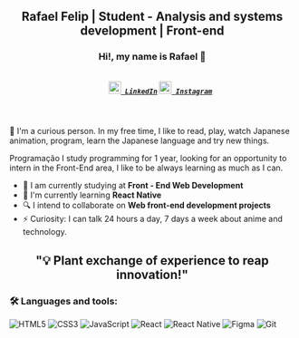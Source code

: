 <h2 align="center">Rafael Felip | Student - Analysis and systems development | Front-end</h2>

  
  
<h3 align="center">Hi!, my name is Rafael 👋</h3>
<h5 align="center">
  <code>
    <a href="https://www.linkedin.com/in/rafaelfelip/" title="LinkedIn"><img width="22" src="https://github.com/zumrudu-anka/zumrudu-anka/blob/master/images/linkedin.svg"> LinkedIn</a></code>
  <code><a href="https://www.instagram.com/rafaelfelip.dev/" title="Instagram Profile"><img width="22" src="https://github.com/zumrudu-anka/zumrudu-anka/blob/master/images/instagram.svg"> Instagram</a></code>
</h5>
<br>

📖 I'm a curious person. In my free time, I like to read, play, watch Japanese animation, program, learn the Japanese language and try new things.

Programação I study programming for 1 year, looking for an opportunity to intern in the Front-End area, I like to be always learning as much as I can.




- 🔭 I am currently studying at <strong> Front - End Web Development </strong>
- 🌱 I'm currently learning <strong> React Native </strong>
- 🔍 I intend to collaborate on <strong> Web front-end development projects </strong>
- ⚡ Curiosity: I can talk 24 hours a day, 7 days a week about anime and technology. 


<h2 align="center">"💡 Plant exchange of experience to reap innovation!"</h2>

<h3 align="left">🛠 Languages and tools:</h3>

  ![HTML5](https://img.shields.io/badge/-HTML5-E34F26?style=flat-square&logo=html5&logoColor=white)
  ![CSS3](https://img.shields.io/badge/-CSS3-549FDE?style=flat-square&logo=css3&logoColor=white)
  ![JavaScript](https://img.shields.io/badge/-JavaScript-F7B93E?style=flat-square&logo=javascript&logoColor=fff)
  ![React](https://img.shields.io/badge/-React.js-45b8d8?style=flat-square&logo=react&logoColor=white)
  ![React Native](https://img.shields.io/badge/-React%20Native-45b8d8?style=flat-square&logo=react&logoColor=white)
  ![Figma](https://img.shields.io/badge/-Figma-F46255?style=flat-square&logo=figma&logoColor=white)
  ![Git](https://img.shields.io/badge/-Git-F05032?style=flat-square&logo=git&logoColor=white) 
 


<!--
**rafaelfelip/rafaelfelip** is a ✨ _special_ ✨ repository because its `README.md` (this file) appears on your GitHub profile.


